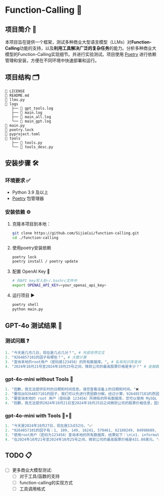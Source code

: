 # Function-Calling 🚀

## 项目简介 📖

本项目旨在提供一个框架，测试多种商业大型语言模型（LLMs）对**Function-Calling**功能的支持，以及**利用工具解决广泛的复杂任务**的能力。分析多种商业大模型的Function-Calling实现细节。并进行实验测试。项目使用 [Poetry](https://python-poetry.org/) 进行依赖管理和安装，方便在不同环境中快速部署和运行。

## 项目结构 🗂️
```
📜 LICENSE
📜 README.md
📜 llms.py
📂 logs
   ├── 📝 gpt_tools.log
   ├── 📝 main.log
   ├── 📝 main_all.log
   └── 📝 main_gpt.log
📜 main.py
📜 poetry.lock
📜 pyproject.toml
📂 tools
   ├── 🔧 tools.py
   └── 🔧 tools_desc.py
```

## 安装步骤 🛠️

### 环境要求 ✅

- Python 3.9 及以上
- [Poetry](https://python-poetry.org/) 包管理器

### 安装依赖 ⚙️

1. 克隆本项目到本地：
   ```bash
   git clone https://github.com/SijiaCui/function-calling.git
   cd ./function-calling
    ```
2. 使用poetry安装依赖
    ```bash
    poetry lock
    poetry install / poetry update
    ```
3. 配置 OpenAI Key 🔑
    ```bash
    # 将API key写入到~/.bashrc文件中
    export OPENAI_API_KEY=<your_openai_api_key>
    ```
4. 运行项目 ▶️
    ```bash
    poetry shell
    python main.py
    ```

## GPT-4o 测试结果 🧪
### 测试问题 ❓
```python
1. "今天是几月几日，现在是几点几分？", # 外部世界交互
2. "9264857101的因子有哪些？", # 大数计算
3. "查询本地的root用户（密码是123456）的所有数据库。", # 私有知识库查询
4. "2024年10月21号至2024年10月25号之间，微软公司的最高股票价格是多少？" # 金融数据查询
```
### gpt-4o-mini without Tools 🤖
```python
1. "抱歉，我无法提供实时的日期和时间信息。请您查看设备上的日期和时间。"❌
2. "要找出9264857101的因子，我们可以先进行质因数分解。经过计算，9264857101的质因数分解为：\n\n9264857101 = 7 × 132064101\n\n接下来，我们可以继续对132064101进行质因数分解。经过计算，132064101的质因数分解为：\n\n132064101 = 101 × 1309991\n\n因此，9264857101的完整质因数分解为：\n\n9264857101 = 7 × 101 × 1309991\n\n从这个分解中，我们可以得出9264857101的因子包括：\n\n1, 7, 101, 1309991, 707, 1309991 × 7, 101 × 1309991, 9264857101\n\n所以9264857101的因子有：1, 7, 101, 707, 1309991, 1309991 × 7, 101 × 1309991, 9264857101。"❌
3. "要查询本地的 root 用户（密码是 123456）所拥有的所有数据库，您可以使用 MySQL 数据库管理系统。以下是步骤：\n\n1. **打开终端或命令提示符**。\n2. **登录 MySQL**：\n   输入以下命令并按回车：\n   ```bash\n   mysql -u root -p\n   ```\n   然后输入密码 `123456`。\n\n3. **查询所有数据库**：\n   登录成功后，输入以下 SQL 命令：\n   ```sql\n   SHOW DATABASES;\n   ```\n\n4. **查看结果**：\n   这将列出所有可用的数据库。\n\n请注意，使用简单密码（如 `123456`）是不安全的，建议使用更复杂的密码以保护数据库安全。"❌
4. "抱歉，我无法提供2024年10月21日至2024年10月25日之间微软公司的股票价格信息，因为我的数据更新到2023年10月，无法获取未来的市场数据。建议您查看金融新闻网站或股票市场应用程序以获取最新的股票价格信息。"❌
```

### gpt-4o-mini with Tools 🤖+🧰
```python
1. "今天是2024年10月27日，现在是13点52分。"✅
2. "9264857101的因子有：1, 109, 149, 16241, 570461, 62180249, 84998689, 9264857101。"✅
3. "使用root用户（密码为123456）查询本地的所有数据库，结果如下：\n\n1. information_schema\n2. mysql\n3. performance_schema\n4. sys\n\n这些数据库都是系统数据库，用于管理MySQL的运行和存储信息。"✅
4. "在2024年10月21号至2024年10月25号之间，微软公司的最高股票价格是431.08美元。"✅
```

## TODO 📋
- [ ] 更多商业大模型测试:
    - [ ] 对于工具/函数的支持
    - [ ] function-calling的实现方式
    - [ ] 工具调用格式
